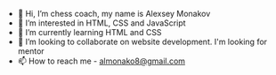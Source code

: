 - 👋 Hi, I’m chess coach, my name is Alexsey Monakov
- 👀 I’m interested in HTML, CSS and JavaScript
- 🌱 I’m currently learning HTML and CSS
- 💞️ I’m looking to collaborate on website development. I'm looking for mentor
- 📫 How to reach me - almonako8@gmail.com

<!---
AlMonako/AlMonako is a ✨ special ✨ repository because its `README.md` (this file) appears on your GitHub profile.
You can click the Preview link to take a look at your changes.
--->
